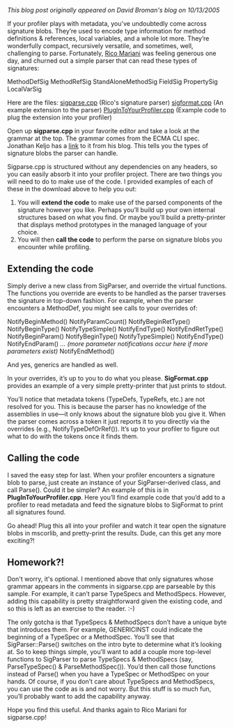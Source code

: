 *This blog post originally appeared on David Broman's blog on 10/13/2005*


If your profiler plays with metadata, you've undoubtedly come across signature blobs. They’re used to encode type information for method definitions & references, local variables, and a whole lot more. They’re wonderfully compact, recursively versatile, and sometimes, well, challenging to parse. Fortunately, [Rico Mariani](https://docs.microsoft.com/en-us/archive/blogs/ricom/) was feeling generous one day, and churned out a simple parser that can read these types of signatures:

MethodDefSig
MethodRefSig
StandAloneMethodSig
FieldSig
PropertySig
LocalVarSig

Here are the files:
[sigparse.cpp](samples/sigparse.cpp) (Rico's signature parser)
[sigformat.cpp](samples/sigformat.cpp) (An example extension to the parser)
[PlugInToYourProfiler.cpp](samples/PlugInToYourProfiler.cpp) (Example code to plug the extension into your profiler)

Open up **sigparse.cpp** in your favorite editor and take a look at the grammar at the top. The grammar comes from the ECMA CLI spec. Jonathan Keljo has a [link](http://blogs.msdn.com/jkeljo/archive/2005/08/04/447726.aspx) to it from his blog. This tells you the types of signature blobs the parser can handle.

Sigparse.cpp is structured without any dependencies on any headers, so you can easily absorb it into your profiler project. There are two things you will need to do to make use of the code. I provided examples of each of these in the download above to help you out:

1. You will **extend the code** to make use of the parsed components of the signature however you like. Perhaps you’ll build up your own internal structures based on what you find. Or maybe you’ll build a pretty-printer that displays method prototypes in the managed language of your choice.
2. You will then **call the code** to perform the parse on signature blobs you encounter while profiling.

## Extending the code

Simply derive a new class from SigParser, and override the virtual functions. The functions you override are events to be handled as the parser traverses the signature in top-down fashion. For example, when the parser encounters a MethodDef, you might see calls to your overrides of:

NotifyBeginMethod()
    NotifyParamCount()
    NotifyBeginRetType()
        NotifyBeginType()
            NotifyTypeSimple()
        NotifyEndType()
    NotifyEndRetType()
    NotifyBeginParam()
        NotifyBeginType()
            NotifyTypeSimple()
        NotifyEndType()
    NotifyEndParam()
    _… (more parameter notifications occur here if more parameters exist)_
NotifyEndMethod()

And yes, generics are handled as well.

In your overrides, it’s up to you to do what you please. **SigFormat.cpp** provides an example of a very simple pretty-printer that just prints to stdout.

You’ll notice that metadata tokens (TypeDefs, TypeRefs, etc.) are not resolved for you. This is because the parser has no knowledge of the assemblies in use—it only knows about the signature blob you give it. When the parser comes across a token it just reports it to you directly via the overrides (e.g., NotifyTypeDefOrRef()). It’s up to your profiler to figure out what to do with the tokens once it finds them.

## Calling the code

I saved the easy step for last. When your profiler encounters a signature blob to parse, just create an instance of your SigParser-derived class, and call Parse(). Could it be simpler? An example of this is in **PlugInToYourProfiler.cpp**. Here you’ll find example code that you’d add to a profiler to read metadata and feed the signature blobs to SigFormat to print all signatures found.

Go ahead! Plug this all into your profiler and watch it tear open the signature blobs in mscorlib, and pretty-print the results. Dude, can this get any more exciting?!

## Homework?!

Don't worry, it's optional. I mentioned above that only signatures whose grammar appears in the comments in sigparse.cpp are parseable by this sample. For example, it can’t parse TypeSpecs and MethodSpecs. However, adding this capability is pretty straightforward given the existing code, and so this is left as an exercise to the reader. :-)

The only gotcha is that TypeSpecs & MethodSpecs don’t have a unique byte that introduces them. For example, GENERICINST could indicate the beginning of a TypeSpec or a MethodSpec. You’ll see that SigParser::Parse() switches on the intro byte to determine what it’s looking at. So to keep things simple, you’ll want to add a couple more top-level functions to SigParser to parse TypeSpecs & MethodSpecs (say, ParseTypeSpec() & ParseMethodSpec()). You’d then call those functions instead of Parse() when you have a TypeSpec or MethodSpec on your hands. Of course, if you don’t care about TypeSpecs and MethodSpecs, you can use the code as is and not worry. But this stuff is so much fun, you’ll probably want to add the capability anyway.

Hope you find this useful. And thanks again to Rico Mariani for sigparse.cpp!

